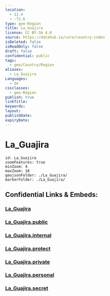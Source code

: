 ```yaml
---
location:
  - 11.4
  - -72.6
type: geo-Region
title: La_Guajira
license: CC BY-SA 4.0
source: https://datahub.io/core/country-codes
isDeleted: false
isReadOnly: false
draft: false
confidential: public
tags:
  - geo/Country/Region
aliases:
  - La_Guajira
Languages:
  - de
cssclasses:
  - geo-Region
publish: true
linkTitle:
keywords:
layout:
publishDate:
expiryDate:
---
```


# La_Guajira

```leaflet
id: La_Guajira
zoomFeatures: true 
minZoom: 4 
maxZoom: 18
geojsonFolder: ./La_Guajira/
markerFolder: ./La_Guajira/
```


## Confidential Links & Embeds: 

### [La_Guajira](/_Standards/Earth/Continent/America~South/Colombia/departments~Colombia/La_Guajira.md) 

### [La_Guajira.public](/_public/Earth/Continent/America~South/Colombia/departments~Colombia/La_Guajira.public.md) 

### [La_Guajira.internal](/_internal/Earth/Continent/America~South/Colombia/departments~Colombia/La_Guajira.internal.md) 

### [La_Guajira.protect](/_protect/Earth/Continent/America~South/Colombia/departments~Colombia/La_Guajira.protect.md) 

### [La_Guajira.private](/_private/Earth/Continent/America~South/Colombia/departments~Colombia/La_Guajira.private.md) 

### [La_Guajira.personal](/_personal/Earth/Continent/America~South/Colombia/departments~Colombia/La_Guajira.personal.md) 

### [La_Guajira.secret](/_secret/Earth/Continent/America~South/Colombia/departments~Colombia/La_Guajira.secret.md)

